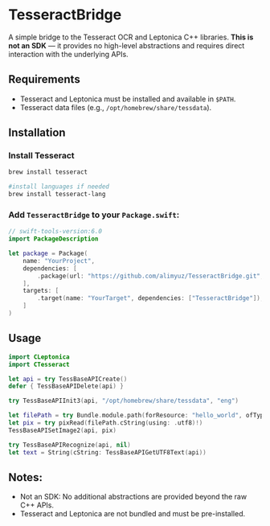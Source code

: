 # TesseractBridge

A simple bridge to the Tesseract OCR and Leptonica C++ libraries. **This is not an SDK** — it provides no high-level abstractions and requires direct interaction with the underlying APIs.

## Requirements

- Tesseract and Leptonica must be installed and available in `$PATH`.
- Tesseract data files (e.g., `/opt/homebrew/share/tessdata`).

## Installation

### Install Tesseract
```zsh
brew install tesseract

#install languages if needed
brew install tesseract-lang
```

### Add `TesseractBridge` to your `Package.swift`:

```swift
// swift-tools-version:6.0
import PackageDescription

let package = Package(
    name: "YourProject",
    dependencies: [
        .package(url: "https://github.com/alimyuz/TesseractBridge.git", from: "0.0.1"),
    ],
    targets: [
        .target(name: "YourTarget", dependencies: ["TesseractBridge"]),
    ]
)
```

## Usage
```swift
import CLeptonica
import CTesseract

let api = try TessBaseAPICreate()
defer { TessBaseAPIDelete(api) }

try TessBaseAPIInit3(api, "/opt/homebrew/share/tessdata", "eng")

let filePath = try Bundle.module.path(forResource: "hello_world", ofType: "png")!
let pix = try pixRead(filePath.cString(using: .utf8)!)
TessBaseAPISetImage2(api, pix)

try TessBaseAPIRecognize(api, nil)
let text = String(cString: TessBaseAPIGetUTF8Text(api))
```

## Notes:
  -  Not an SDK: No additional abstractions are provided beyond the raw C++ APIs.
  -  Tesseract and Leptonica are not bundled and must be pre-installed.
